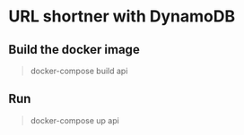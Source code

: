 # URL shortner with DynamoDB

## Build the docker image

> docker-compose build api

## Run

> docker-compose up api
